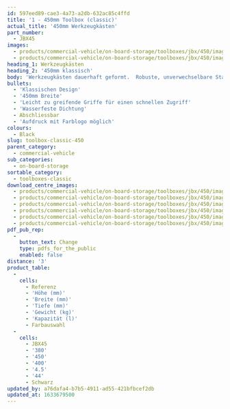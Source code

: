 ```yaml
---
id: 597eed89-cae3-4a73-a2db-632ac85c4ffd
title: '1 - 450mm Toolbox (classic)'
actual_title: '450mm Werkzeugkästen'
part_number:
  - JBX45
images:
  - products/commercial-vehicle/on-board-storage/toolboxes/jbx/450/images-lr/Product_Image_776x776_(518x518_focus_area)-JBX45_01.jpg
  - products/commercial-vehicle/on-board-storage/toolboxes/jbx/450/images-lr/Product_Image_776x776_(518x518_focus_area)-JBX45_02.jpg
heading_1: Werkzeugkästen
heading_2: '450mm klassisch'
body: 'Werkzeugkästen dauerhaft geformt.  Robuste, unverwechselbare Staukästen für Nutzfahrzeuge in verschiedenen Grössen.'
bullets:
  - 'Klassischen Design'
  - '450mm Breite'
  - 'Leicht zu greifende Griffe für einen schnellen Zugriff'
  - 'Wasserfeste Dichtung'
  - Abschliessbar
  - 'Aufdruck mit Farblogo möglich'
colours:
  - Black
slug: toolbox-classic-450
parent_category:
  - commercial-vehicle
sub_categories:
  - on-board-storage
sortable_category:
  - toolboxes-classic
download_centre_images:
  - products/commercial-vehicle/on-board-storage/toolboxes/jbx/450/images-hr/JBX45_03.jpg
  - products/commercial-vehicle/on-board-storage/toolboxes/jbx/450/images-hr/JBX45_001.jpg
  - products/commercial-vehicle/on-board-storage/toolboxes/jbx/450/images-hr/JBX45_002.jpg
  - products/commercial-vehicle/on-board-storage/toolboxes/jbx/450/images-hr/JBX45_003.jpg
  - products/commercial-vehicle/on-board-storage/toolboxes/jbx/450/images-hr/JBX45_004.jpg
  - products/commercial-vehicle/on-board-storage/toolboxes/jbx/450/images-hr/JBX45_005.jpg
pdf_pub_rep:
  -
    button_text: Change
    type: pdfs_for_the_public
    enabled: false
distance: '3'
product_table:
  -
    cells:
      - Referenz
      - 'Höhe (mm)'
      - 'Breite (mm)'
      - 'Tiefe (mm)'
      - 'Gewicht (kg)'
      - 'Kapazität (l)'
      - Farbauswahl
  -
    cells:
      - JBX45
      - '380'
      - '450'
      - '400'
      - '4.5'
      - '44'
      - Schwarz
updated_by: a76dafa4-b7b5-4911-ad55-421bfbcef2db
updated_at: 1633679500
---
```


